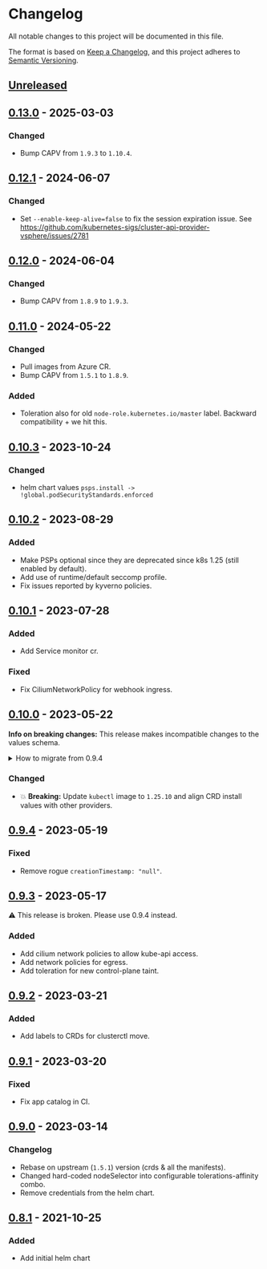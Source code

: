 # Changelog

All notable changes to this project will be documented in this file.

The format is based on [Keep a Changelog](https://keepachangelog.com/en/1.0.0/),
and this project adheres to [Semantic Versioning](https://semver.org/spec/v2.0.0.html).

## [Unreleased]

## [0.13.0] - 2025-03-03

### Changed

- Bump CAPV from `1.9.3` to `1.10.4`.

## [0.12.1] - 2024-06-07

### Changed

- Set `--enable-keep-alive=false` to fix the session expiration issue. See https://github.com/kubernetes-sigs/cluster-api-provider-vsphere/issues/2781

## [0.12.0] - 2024-06-04

### Changed

- Bump CAPV from `1.8.9` to `1.9.3`.
 
## [0.11.0] - 2024-05-22

### Changed

- Pull images from Azure CR.
- Bump CAPV from `1.5.1` to `1.8.9`.

### Added

- Toleration also for old `node-role.kubernetes.io/master` label. Backward compatibility + we hit this.

## [0.10.3] - 2023-10-24

### Changed

- helm chart values `psps.install -> !global.podSecurityStandards.enforced`

## [0.10.2] - 2023-08-29

### Added

- Make PSPs optional since they are deprecated since k8s 1.25 (still enabled by default).
- Add use of runtime/default seccomp profile.
- Fix issues reported by kyverno policies. 

## [0.10.1] - 2023-07-28

### Added

- Add Service monitor cr.

### Fixed

- Fix CiliumNetworkPolicy for webhook ingress.

## [0.10.0] - 2023-05-22

**Info on breaking changes:** This release makes incompatible changes to the values schema.

<details>
<summary>How to migrate from 0.9.4</summary>

To migrate from `0.9.4`, the `crds` entry in `values.yaml` has been replaced with `crdInstall`. If these were
overridden when the chart was installed then the values must be updated to reflect the new structure. If these
were left as default then no action is required.
</details>

### Changed

- :boom: **Breaking:** Update `kubectl` image to `1.25.10` and align CRD install values with other providers.

## [0.9.4] - 2023-05-19

### Fixed

- Remove rogue `creationTimestamp: "null"`.

## [0.9.3] - 2023-05-17

:warning: This release is broken. Please use 0.9.4 instead.

### Added

- Add cilium network policies to allow kube-api access.
- Add network policies for egress.
- Add toleration for new control-plane taint.

## [0.9.2] - 2023-03-21

### Added

- Add labels to CRDs for clusterctl move.

## [0.9.1] - 2023-03-20

### Fixed

- Fix app catalog in CI.

## [0.9.0] - 2023-03-14

### Changelog

- Rebase on upstream (`1.5.1`) version (crds & all the manifests).
- Changed hard-coded nodeSelector into configurable tolerations-affinity combo.
- Remove credentials from the helm chart.

## [0.8.1] - 2021-10-25

### Added

- Add initial helm chart

[Unreleased]: https://github.com/giantswarm/cluster-api-provider-vsphere-app/compare/v0.13.0...HEAD
[0.13.0]: https://github.com/giantswarm/cluster-api-provider-vsphere-app/compare/v0.12.1...v0.13.0
[0.12.1]: https://github.com/giantswarm/cluster-api-provider-vsphere-app/compare/v0.12.0...v0.12.1
[0.12.0]: https://github.com/giantswarm/cluster-api-provider-vsphere-app/compare/v0.11.0...v0.12.0
[0.11.0]: https://github.com/giantswarm/cluster-api-provider-vsphere-app/compare/v0.10.3...v0.11.0
[0.10.3]: https://github.com/giantswarm/cluster-api-provider-vsphere-app/compare/v0.10.2...v0.10.3
[0.10.2]: https://github.com/giantswarm/cluster-api-provider-vsphere-app/compare/v0.10.1...v0.10.2
[0.10.1]: https://github.com/giantswarm/cluster-api-provider-vsphere-app/compare/v0.10.0...v0.10.1
[0.10.0]: https://github.com/giantswarm/cluster-api-provider-vsphere-app/compare/v0.9.4...v0.10.0
[0.9.4]: https://github.com/giantswarm/cluster-api-provider-vsphere-app/compare/v0.9.3...v0.9.4
[0.9.3]: https://github.com/giantswarm/cluster-api-provider-vsphere-app/compare/v0.9.2...v0.9.3
[0.9.2]: https://github.com/giantswarm/cluster-api-provider-vsphere-app/compare/v0.9.1...v0.9.2
[0.9.1]: https://github.com/giantswarm/cluster-api-provider-vsphere-app/compare/v0.9.0...v0.9.1
[0.9.0]: https://github.com/giantswarm/cluster-api-provider-vsphere-app/compare/v0.8.1...v0.9.0
[0.8.1]: https://github.com/giantswarm/cluster-api-provider-vsphere-app/releases/tag/v0.8.1
